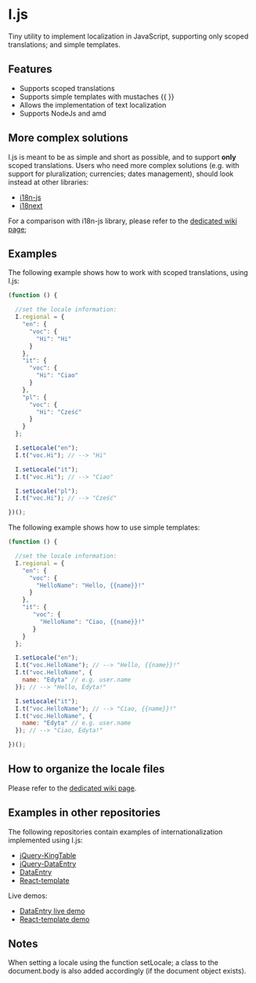 # I.js
Tiny utility to implement localization in JavaScript, supporting only scoped translations; and simple templates.

## Features
* Supports scoped translations
* Supports simple templates with mustaches {{ }}
* Allows the implementation of text localization
* Supports NodeJs and amd

## More complex solutions
I.js is meant to be as simple and short as possible, and to support **only** scoped translations.
Users who need more complex solutions (e.g. with support for pluralization; currencies; dates management), should look
instead at other libraries:
* [i18n-js](https://github.com/fnando/i18n-js)
* [i18next](http://i18next.com/)

For a comparison with i18n-js library, please refer to the [dedicated wiki page](https://github.com/RobertoPrevato/I.js/wiki/Comparison-with-i18n-js);

## Examples
The following example shows how to work with scoped translations, using I.js:
```js
(function () {

  //set the locale information:
  I.regional = {
    "en": {
      "voc": {
        "Hi": "Hi"
      }
    },
    "it": {
      "voc": {
        "Hi": "Ciao"
      }
    },
    "pl": {
      "voc": {
        "Hi": "Cześć"
      }
    }
  };

  I.setLocale("en");
  I.t("voc.Hi"); // --> "Hi"

  I.setLocale("it");
  I.t("voc.Hi"); // --> "Ciao"

  I.setLocale("pl");
  I.t("voc.Hi"); // --> "Cześć"

})();
```

The following example shows how to use simple templates:
```js
(function () {

  //set the locale information:
  I.regional = {
    "en": {
      "voc": {
        "HelloName": "Hello, {{name}}!"
      }
    },
    "it": {
       "voc": {
         "HelloName": "Ciao, {{name}}!"
       }
    }
  };

  I.setLocale("en");
  I.t("voc.HelloName"); // --> "Hello, {{name}}!"
  I.t("voc.HelloName", {
    name: "Edyta" // e.g. user.name
  }); // --> "Hello, Edyta!"

  I.setLocale("it");
  I.t("voc.HelloName"); // --> "Ciao, {{name}}!"
  I.t("voc.HelloName", {
    name: "Edyta" // e.g. user.name
  }); // --> "Ciao, Edyta!"

})();
```

## How to organize the locale files
Please refer to the [dedicated wiki page](https://github.com/RobertoPrevato/I.js/wiki/Organize-locale-files).

## Examples in other repositories
The following repositories contain examples of internationalization implemented using I.js:
* [jQuery-KingTable](https://github.com/RobertoPrevato/jQuery-KingTable)
* [jQuery-DataEntry](https://github.com/RobertoPrevato/jQuery-DataEntry)
* [DataEntry](https://github.com/RobertoPrevato/DataEntry)
* [React-template](https://github.com/RobertoPrevato/React-template)

Live demos:
* [DataEntry live demo](https://robertoprevato.github.io/demos/dataentry/index.html)
* [React-template demo](https://robertoprevato.github.io/demos/react-template/index.html#/)

## Notes
When setting a locale using the function setLocale; a class to the document.body is also added accordingly
(if the document object exists).

